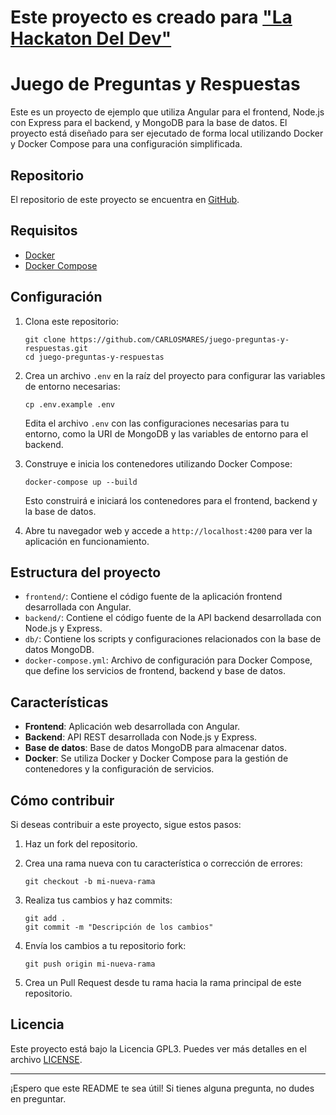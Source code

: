 # Este proyecto es creado para ["La Hackaton Del Dev"](https://www.lahackathondeldev.com/)

# Juego de Preguntas y Respuestas

Este es un proyecto de ejemplo que utiliza Angular para el frontend, Node.js con Express para el backend, y MongoDB para la base de datos. El proyecto está diseñado para ser ejecutado de forma local utilizando Docker y Docker Compose para una configuración simplificada.

## Repositorio

El repositorio de este proyecto se encuentra en [GitHub](https://github.com/CARLOSMARES/juego-preguntas-y-respuestas).

## Requisitos

- [Docker](https://www.docker.com/)
- [Docker Compose](https://docs.docker.com/compose/)

## Configuración

1. Clona este repositorio:

    ```shell
    git clone https://github.com/CARLOSMARES/juego-preguntas-y-respuestas.git
    cd juego-preguntas-y-respuestas
    ```

2. Crea un archivo `.env` en la raíz del proyecto para configurar las variables de entorno necesarias:

    ```shell
    cp .env.example .env
    ```

    Edita el archivo `.env` con las configuraciones necesarias para tu entorno, como la URI de MongoDB y las variables de entorno para el backend.

3. Construye e inicia los contenedores utilizando Docker Compose:

    ```shell
    docker-compose up --build
    ```

    Esto construirá e iniciará los contenedores para el frontend, backend y la base de datos.

4. Abre tu navegador web y accede a `http://localhost:4200` para ver la aplicación en funcionamiento.

## Estructura del proyecto

- `frontend/`: Contiene el código fuente de la aplicación frontend desarrollada con Angular.
- `backend/`: Contiene el código fuente de la API backend desarrollada con Node.js y Express.
- `db/`: Contiene los scripts y configuraciones relacionados con la base de datos MongoDB.
- `docker-compose.yml`: Archivo de configuración para Docker Compose, que define los servicios de frontend, backend y base de datos.

## Características

- **Frontend**: Aplicación web desarrollada con Angular.
- **Backend**: API REST desarrollada con Node.js y Express.
- **Base de datos**: Base de datos MongoDB para almacenar datos.
- **Docker**: Se utiliza Docker y Docker Compose para la gestión de contenedores y la configuración de servicios.

## Cómo contribuir

Si deseas contribuir a este proyecto, sigue estos pasos:

1. Haz un fork del repositorio.
2. Crea una rama nueva con tu característica o corrección de errores:

    ```shell
    git checkout -b mi-nueva-rama
    ```

3. Realiza tus cambios y haz commits:

    ```shell
    git add .
    git commit -m "Descripción de los cambios"
    ```

4. Envía los cambios a tu repositorio fork:

    ```shell
    git push origin mi-nueva-rama
    ```

5. Crea un Pull Request desde tu rama hacia la rama principal de este repositorio.

## Licencia

Este proyecto está bajo la Licencia GPL3. Puedes ver más detalles en el archivo [LICENSE](LICENSE).

---

¡Espero que este README te sea útil! Si tienes alguna pregunta, no dudes en preguntar.
